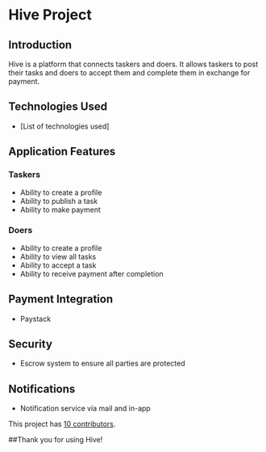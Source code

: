 # Hive Project

## Introduction
Hive is a platform that connects taskers and doers. It allows taskers to post their tasks and doers to accept them and complete them in exchange for payment.

## Technologies Used
- [List of technologies used]

## Application Features
### Taskers
- Ability to create a profile
- Ability to publish a task
- Ability to make payment

### Doers
- Ability to create a profile
- Ability to view all tasks
- Ability to accept a task
- Ability to receive payment after completion

## Payment Integration
- Paystack

## Security
- Escrow system to ensure all parties are protected

## Notifications
- Notification service via mail and in-app

This project has [10 contributors](https://github.com/username/repo/graphs/contributors).


##Thank you for using Hive!
